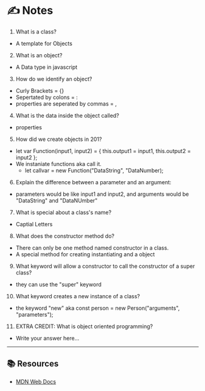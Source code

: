 # ✍️ Notes
1. What is a class?
  - A template for Objects

2. What is an object?
  - A Data type in javascript

3. How do we identify an object?
  - Curly Brackets = {} 
  - Sepertated by colons = : 
  - properties are seperated by commas = ,

4. What is the data inside the object called?
  - properties

5. How did we create objects in 201?
 - let var Function(input1, input2) = {
     this.output1 = input1,
     this.output2 = input2
 };
 - We instaniate functions aka call it. 
    - let callvar = new Function("DataString", "DataNumber);

6. Explain the difference between a parameter and an argument:
  - parameters would be like input1 and input2, and arguments would be "DataString" and "DataNUmber"

7. What is special about a class's name?
  - Captial Letters

8. What does the constructor method do?
  - There can only be one method named constructor in a class.
  - A special method for creating instantiating and a object

9. What keyword will allow a constructor to call the constructor of a super class?
  - they can use the "super" keyword

10. What keyword creates a new instance of a class?
  - the keyword "new" aka const person = new Person("arguments", "parameters");

11. EXTRA CREDIT: What is object oriented programming?
  - Write your answer here...

---

## 📚 Resources 
- [MDN Web Docs](https://developer.mozilla.org/en-US/docs/Web/JavaScript/Reference/Classes)
